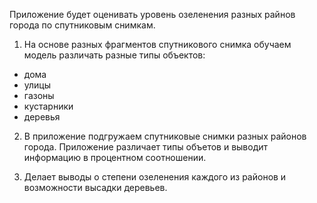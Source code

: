 Приложение будет оценивать уровень озеленения разных райнов города по спутниковым снимкам.

1. На основе разных фрагментов спутникового снимка обучаем модель различать разные типы объектов:
- дома
- улицы
- газоны
- кустарники
- деревья

2. В приложение подгружаем спутниковые снимки разных районов города.
Приложение различает типы объетов и выводит информацию в процентном соотношении.


3. Делает выводы о степени озеленения каждого из районов и возможности высадки деревьев.

      
